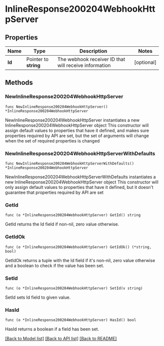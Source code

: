 # InlineResponse200204WebhookHttpServer

## Properties

Name | Type | Description | Notes
------------ | ------------- | ------------- | -------------
**Id** | Pointer to **string** | The webhook receiver ID that will receive information | [optional] 

## Methods

### NewInlineResponse200204WebhookHttpServer

`func NewInlineResponse200204WebhookHttpServer() *InlineResponse200204WebhookHttpServer`

NewInlineResponse200204WebhookHttpServer instantiates a new InlineResponse200204WebhookHttpServer object
This constructor will assign default values to properties that have it defined,
and makes sure properties required by API are set, but the set of arguments
will change when the set of required properties is changed

### NewInlineResponse200204WebhookHttpServerWithDefaults

`func NewInlineResponse200204WebhookHttpServerWithDefaults() *InlineResponse200204WebhookHttpServer`

NewInlineResponse200204WebhookHttpServerWithDefaults instantiates a new InlineResponse200204WebhookHttpServer object
This constructor will only assign default values to properties that have it defined,
but it doesn't guarantee that properties required by API are set

### GetId

`func (o *InlineResponse200204WebhookHttpServer) GetId() string`

GetId returns the Id field if non-nil, zero value otherwise.

### GetIdOk

`func (o *InlineResponse200204WebhookHttpServer) GetIdOk() (*string, bool)`

GetIdOk returns a tuple with the Id field if it's non-nil, zero value otherwise
and a boolean to check if the value has been set.

### SetId

`func (o *InlineResponse200204WebhookHttpServer) SetId(v string)`

SetId sets Id field to given value.

### HasId

`func (o *InlineResponse200204WebhookHttpServer) HasId() bool`

HasId returns a boolean if a field has been set.


[[Back to Model list]](../README.md#documentation-for-models) [[Back to API list]](../README.md#documentation-for-api-endpoints) [[Back to README]](../README.md)


